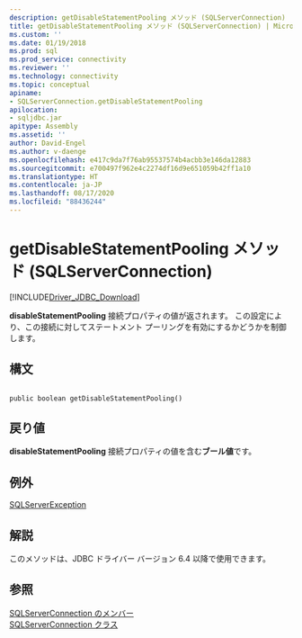 ```yaml
---
description: getDisableStatementPooling メソッド (SQLServerConnection)
title: getDisableStatementPooling メソッド (SQLServerConnection) | Microsoft Docs
ms.custom: ''
ms.date: 01/19/2018
ms.prod: sql
ms.prod_service: connectivity
ms.reviewer: ''
ms.technology: connectivity
ms.topic: conceptual
apiname:
- SQLServerConnection.getDisableStatementPooling
apilocation:
- sqljdbc.jar
apitype: Assembly
ms.assetid: ''
author: David-Engel
ms.author: v-daenge
ms.openlocfilehash: e417c9da7f76ab95537574b4acbb3e146da12883
ms.sourcegitcommit: e700497f962e4c2274df16d9e651059b42ff1a10
ms.translationtype: HT
ms.contentlocale: ja-JP
ms.lasthandoff: 08/17/2020
ms.locfileid: "88436244"
---
```

# <a name="getdisablestatementpooling-method-sqlserverconnection"></a>getDisableStatementPooling メソッド (SQLServerConnection)
[!INCLUDE[Driver_JDBC_Download](../../../includes/driver_jdbc_download.md)]

 **disableStatementPooling** 接続プロパティの値が返されます。 この設定により、この接続に対してステートメント プーリングを有効にするかどうかを制御します。

## <a name="syntax"></a>構文  
  
```  
  
public boolean getDisableStatementPooling()  
```  

## <a name="return-value"></a>戻り値
 **disableStatementPooling** 接続プロパティの値を含む**ブール値**です。

## <a name="exceptions"></a>例外  
 [SQLServerException](../../../connect/jdbc/reference/sqlserverexception-class.md)  
 
## <a name="remarks"></a>解説  
 このメソッドは、JDBC ドライバー バージョン 6.4 以降で使用できます。
 
## <a name="see-also"></a>参照  
 [SQLServerConnection のメンバー](../../../connect/jdbc/reference/sqlserverconnection-members.md)   
 [SQLServerConnection クラス](../../../connect/jdbc/reference/sqlserverconnection-class.md)  
  
  
